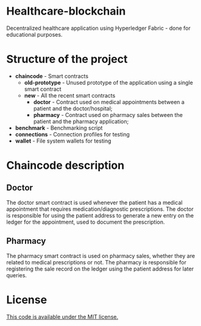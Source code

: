 ﻿# Healthcare-blockchain

Decentralized healthcare application using Hyperledger Fabric - done for educational purposes.

# Structure of the project

- **chaincode** - Smart contracts
  - **old-prototype** - Unused prototype of the application using a single smart contract
  - **new** - All the recent smart contracts
    - **doctor** - Contract used on medical appointments between a patient and the doctor/hospital;
    - **pharmacy** - Contract used on pharmacy sales between the patient and the pharmacy application;
- **benchmark** - Benchmarking script
- **connections** - Connection profiles for testing
- **wallet** - File system wallets for testing

# Chaincode description

## Doctor

The doctor smart contract is used whenever the patient has a medical appointment that requires medication/diagnostic prescriptions. The doctor is responsible for using the patient address to generate a new entry on the ledger for the appointment, used to document the prescription.

## Pharmacy

The pharmacy smart contract is used on pharmacy sales, whether they are related to medical prescriptions or not. The pharmacy is responsible for registering the sale record on the ledger using the patient address for later queries.

# License

[This code is available under the MIT license.](https://github.com/gabrielzut/healthcare-blockchain/blob/main/LICENSE)
